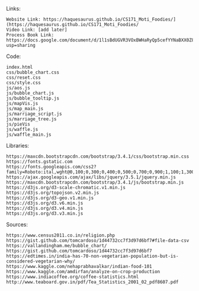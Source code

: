 Links:

    Website Link: https://haquesaurus.github.io/CS171_Moti_Foodies/](https://haquesaurus.github.io/CS171_Moti_Foodies/
    Video Link: [add later]
    Process Book Link: https://docs.google.com/document/d/1l1sBdUGVR3VOxBWHaRyQp5cefYYNaBXX0Z8NK1_wrNs/edit?usp=sharing
  
  Code:

    index.html
    css/bubble_chart.css
    css/reset.css
    css/style.css 
    js/aos.js
    js/bubble_chart.js
    js/bubble_tooltip.js
    js/mapVis.js
    js/map_main.js  
    js/marriage_script.js
    js/marriage_tree.js
    js/pieVis
    js/waffle.js
    js/waffle_main.js 
    
Libraries:

    https://maxcdn.bootstrapcdn.com/bootstrap/3.4.1/css/bootstrap.min.css
    https://fonts.gstatic.com
    https://fonts.googleapis.com/css2?family=Roboto:ital,wght@0,100;0,300;0,400;0,500;0,700;0,900;1,100;1,300;1,400;1,500;1,700;1,900&display=swap
    https://ajax.googleapis.com/ajax/libs/jquery/3.5.1/jquery.min.js
    https://maxcdn.bootstrapcdn.com/bootstrap/3.4.1/js/bootstrap.min.js
    https://d3js.org/d3-scale-chromatic.v1.min.js
    https://d3js.org/topojson.v2.min.js
    https://d3js.org/d3-geo.v1.min.js
    https://d3js.org/d3.v6.min.js
    https://d3js.org/d3.v4.min.js
    https://d3js.org/d3.v3.min.js
    
Sources:

    https://www.census2011.co.in/religion.php
    https://gist.github.com/tomcardoso/1d44732cc7f3d97d6bf7#file-data-csv
    https://vallandingham.me/bubble_chart/
    https://gist.github.com/tomcardoso/1d44732cc7f3d97d6bf7
    https://edtimes.in/india-has-70-non-vegetarian-population-but-is-considered-vegetarian-why/
    https://www.kaggle.com/nehaprabhavalkar/indian-food-101
    https://www.kaggle.com/amdirfan/analyze-on-crop-production
    https://www.indiacoffee.org/coffee-statistics.html
    http://www.teaboard.gov.in/pdf/Tea_Statistics_2001_02_pdf8607.pdf
    
